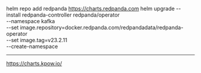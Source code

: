 helm repo add redpanda https://charts.redpanda.com
helm upgrade --install redpanda-controller redpanda/operator \
  --namespace kafka \
  --set image.repository=docker.redpanda.com/redpandadata/redpanda-operator \
  --set image.tag=v23.2.11 \
  --create-namespace


---
https://charts.kpow.io/
